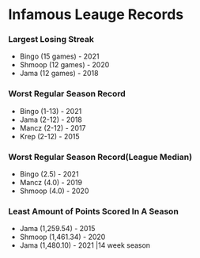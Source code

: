 # Infamous Leauge Records

### Largest Losing Streak
* Bingo (15 games) - 2021
* Shmoop (12 games) - 2020
* Jama (12 games) - 2018

### Worst Regular Season Record
* Bingo (1-13) - 2021
* Jama (2-12) - 2018
* Mancz (2-12) - 2017
* Krep (2-12) - 2015

### Worst Regular Season Record(League Median)
* Bingo (2.5) - 2021
* Mancz (4.0) - 2019
* Shmoop (4.0) - 2020

### Least Amount of Points Scored In A Season
* Jama (1,259.54) - 2015
* Shmoop (1,461.34) - 2020
* Jama (1,480.10) - 2021 |14 week season
